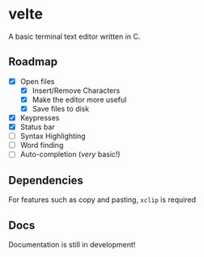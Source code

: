 # velte
A basic terminal text editor written in C. 

## Roadmap
- [x] Open files
  - [x] Insert/Remove Characters
  - [x] Make the editor more useful
  - [x] Save files to disk
- [x] Keypresses
- [x] Status bar
- [ ] Syntax Highlighting
- [ ] Word finding
- [ ] Auto-completion (*very* basic!)

## Dependencies
For features such as copy and pasting, `xclip` is required

## Docs
Documentation is still in development!

